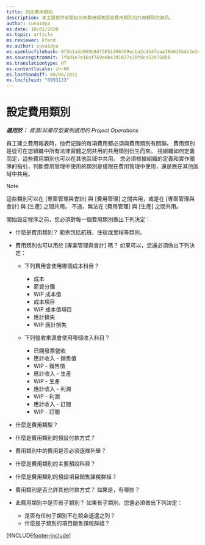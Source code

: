```yaml
---
title: 設定費用類別
description: 本主題提供有關如何為費用報表設定費用類別和共用類別的資訊。
author: suvaidya
ms.date: 10/01/2020
ms.topic: article
ms.reviewer: kfend
ms.author: suvaidya
ms.openlocfilehash: 8f5b1a5d069b8d73051406369ecba2c4547eaa38e0d5bde2e34f52c5b7b724bd
ms.sourcegitcommit: 7f8d1e7a16af769adb43d1877c28fdce53975db8
ms.translationtype: HT
ms.contentlocale: zh-HK
ms.lasthandoff: 08/06/2021
ms.locfileid: "6993133"
---
```

# <a name="set-up-expense-categories"></a>設定費用類別

_**適用於：** 資源/非庫存型案例適用的 Project Operations_

員工建立費用報表時，他們記錄的每項費用都必須與費用類別有關聯。 費用類別是從可在您組織中所有法律實體之間共用的共用類別衍生而來。 視組織如何定義而定，這些費用類別也可以在其他區域中共用。 您必須根據組織的定義和實作團隊的指引，判斷費用管理中使用的類別是僅限在費用管理中使用，還是應在其他區域中共用。

> [!NOTE]
> 這些類別可以在 [專案管理與會計] 與 [費用管理] 之間共用，或是在 [專案管理與會計] 與 [生產] 之間共用。 不過，無法在 [費用管理] 與 [生產] 之間共用。

開始設定程序之前，您必須對每一個費用類別做出下列決定：

- 什麼是費用類別？ 範例包括航班、住宿或里程等類別。
- 費用類別也可以用於 [專案管理與會計] 嗎？ 如果可以，您還必須做出下列決定：

    - 下列費用會使用哪個成本科目？

        - 成本
        - 薪資分攤
        - WIP 成本值
        - 成本項目
        - WIP 成本值項目
        - 應計損失
        - WIP 應計損失

    - 下列營收來源會使用哪個收入科目？

        - 已開發票營收
        - 應計收入 - 銷售值
        - WIP - 銷售值
        - 應計收入 - 生產
        - WIP - 生產
        - 應計收入 - 利潤
        - WIP - 利潤
        - 應計收入 - 訂閱
        - WIP - 訂閱

- 什麼是費用類型？
- 什麼是費用類別的預設付款方式？
- 費用類別中的費用是否必須逐條列舉？
- 什麼是費用類別的主要預設科目？
- 什麼是費用類別的預設項目銷售課稅群組？
- 費用類別是否允許其他付款方式？ 如果是，有哪些？
- 此費用類別中是否有子類別？ 如果有子類別，您還必須做出下列決定：

    - 是否有任何子類別不在稅金退還之列？
    - 什麼是子類別的項目銷售課稅群組？


[!INCLUDE[footer-include](../includes/footer-banner.md)]
